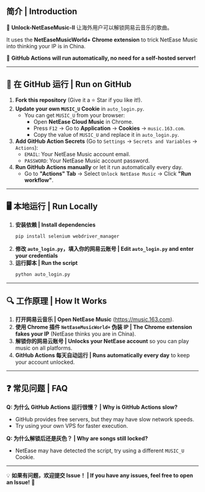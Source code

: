 
## 简介 | Introduction

🎵 **Unlock-NetEaseMusic-II** 让海外用户可以解锁网易云音乐的歌曲。

It uses the **NetEaseMusicWorld+ Chrome extension** to trick NetEase Music into thinking your IP is in China.

📌 **GitHub Actions will run automatically, no need for a self-hosted server!**

---

## 🚀 在 GitHub 运行 | Run on GitHub

1. **Fork this repository** (Give it a ⭐ Star if you like it!).
2. **Update your own `MUSIC_U` Cookie** in `auto_login.py`.  
   - You can get `MUSIC_U` from your browser:  
     - Open **NetEase Cloud Music** in Chrome.  
     - Press `F12` → Go to **Application** → **Cookies** → `music.163.com`.  
     - Copy the value of `MUSIC_U` and replace it in `auto_login.py`.  
3. **Add GitHub Action Secrets** (Go to `Settings` → `Secrets and Variables` → `Actions`):  
   - `EMAIL`: Your NetEase Music account email.  
   - `PASSWORD`: Your NetEase Music account password.  
4. **Run GitHub Actions manually** or let it run automatically every day.  
   - Go to **"Actions" Tab** → Select `Unlock NetEase Music` → Click **"Run workflow"**. 

---

## 🖥️ 本地运行 | Run Locally

1. **安装依赖 | Install dependencies**
   ```sh
   pip install selenium webdriver_manager
   ```
2. **修改 `auto_login.py`，填入你的网易云账号 | Edit `auto_login.py` and enter your credentials**
3. **运行脚本 | Run the script**
   ```sh
   python auto_login.py
   ```

---

## 🔍 工作原理 | How It Works

1. **打开网易云音乐 | Open NetEase Music** (https://music.163.com).
2. **使用 Chrome 插件 `NetEaseMusicWorld+` 伪装 IP | The Chrome extension fakes your IP** (NetEase thinks you are in China).
3. **解锁你的网易云账号 | Unlocks your NetEase account** so you can play music on all platforms.
4. **GitHub Actions 每天自动运行 | Runs automatically every day** to keep your account unlocked.

---

## ❓ 常见问题 | FAQ

**Q: 为什么 GitHub Actions 运行很慢？ | Why is GitHub Actions slow?**
- GitHub provides free servers, but they may have slow network speeds.
- Try using your own VPS for faster execution.

**Q: 为什么解锁后还是灰色？ | Why are songs still locked?**
- NetEase may have detected the script, try using a different `MUSIC_U` Cookie.

---

💡 **如果有问题，欢迎提交 Issue！ | If you have any issues, feel free to open an Issue!** 🚀
